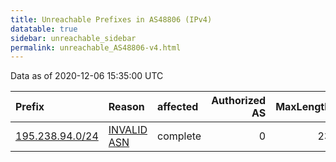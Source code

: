 ```yaml
---
title: Unreachable Prefixes in AS48806 (IPv4)
datatable: true
sidebar: unreachable_sidebar
permalink: unreachable_AS48806-v4.html
---
```


Data as of 2020-12-06 15:35:00 UTC


<div class="datatable-begin"></div>

| Prefix                                                   | Reason                                                                                                 | affected   |   Authorized AS |   MaxLength | Anchor                                         |   unreachable /24s |
|:---------------------------------------------------------|:-------------------------------------------------------------------------------------------------------|:-----------|----------------:|------------:|:-----------------------------------------------|-------------------:|
| [195.238.94.0/24](https://stat.ripe.net/195.238.94.0/24) | [INVALID ASN](https://rpki-validator.ripe.net/announcement-preview?asn=AS48806&prefix=195.238.94.0/24) | complete   |               0 |          23 | [RIPE](unreachable_RIPE_NCC_RPKI_Root-v4.html) |                  1 |

<div class="datatable-end"></div>